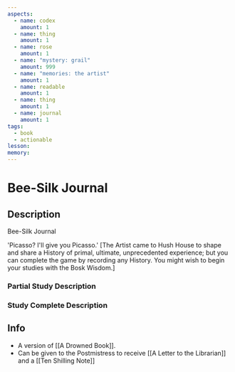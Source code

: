```yaml
---
aspects:
  - name: codex
    amount: 1
  - name: thing
    amount: 1
  - name: rose
    amount: 1
  - name: "mystery: grail"
    amount: 999
  - name: "memories: the artist"
    amount: 1
  - name: readable
    amount: 1
  - name: thing
    amount: 1
  - name: journal
    amount: 1
tags:
  - book
  - actionable
lesson: 
memory: 
---
```


# Bee-Silk Journal

## Description
Bee-Silk Journal

'Picasso? I'll give you Picasso.' [The Artist came to Hush House to shape and share a History of primal, ultimate, unprecedented experience; but you can complete the game by recording any History. You might wish to begin your studies with the Bosk Wisdom.]
### Partial Study Description

### Study Complete Description

## Info
- A version of [[A Drowned Book]].
- Can be given to the Postmistress to receive [[A Letter to the Librarian]] and a [[Ten Shilling Note]]